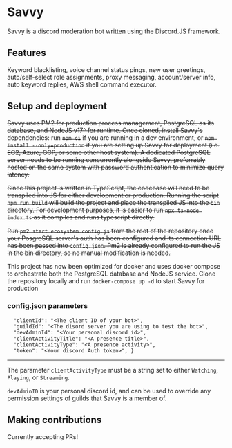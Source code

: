 # Savvy

Savvy is a discord moderation bot written using the Discord.JS framework.

## Features

Keyword blacklisting, voice channel status pings, new user greetings, auto/self-select role assignments, proxy messaging, account/server info, auto keyword replies, AWS shell command executor.

## Setup and deployment

~~Savvy uses PM2 for production process management, PostgreSQL as its database, and NodeJS v17^ for runtime. Once cloned, install Savvy's dependencies: run `npm ci` if you are running in a dev environment, or `npm install --only=production` if you are setting up Savvy for deployment (i.e. EC2, Azure, GCP, or some other host system). A dedicated PostgreSQL server needs to be running concurrently alongside Savvy, preferrably hosted on the same system with password authentication to minimize query latency.~~

~~Since this project is written in TypeScript, the codebase will need to be transpiled into JS for either development or production. Running the script `npm run build` will build the project and place the transpiled JS into the `bin` directory. For development purposes, it is easier to run `npx ts-node index.ts` as it compiles and runs typescript directly.~~

~~Run `pm2 start ecosystem.config.js` from the root of the repository once your PosgreSQL server's auth has been configured and its connection URL has been passed into `config.json`. Pm2 is already configured to run the JS in the bin directory, so no manual modification is needed.~~

This project has now been optimized for docker and uses docker compose to orchestrate both the PostgreSQL database and NodeJS service. Clone the repository locally and run `docker-compose up -d` to start Savvy for production

### config.json parameters

```{
  "clientId": "<The client ID of your bot>",
  "guildId": "<The disord server you are using to test the bot>",
  "devAdminId": "<Your personal discord id>",
  "clientActivityTitle": "<A presence title>",
  "clientActivityType": "<A presence activity>",
  "token": "<Your discord Auth token>", }
```

---

The parameter `clientActivityType` must be a string set to either `Watching`, `Playing`, or `Streaming`.

`devAdminID` is your personal discord id, and can be used to override any permission settings of guilds that Savvy is a member of.

## Making contributions

Currently accepting PRs!
